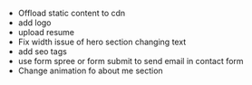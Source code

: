 -   Offload static content to cdn
-   add logo
-   upload resume
-   Fix width issue of hero section changing text
-   add seo tags
-   use form spree or form submit to send email in contact form
-   Change animation fo about me section
